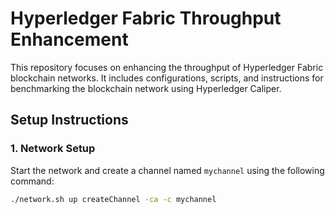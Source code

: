 # Hyperledger Fabric Throughput Enhancement

This repository focuses on enhancing the throughput of Hyperledger Fabric blockchain networks. It includes configurations, scripts, and instructions for benchmarking the blockchain network using Hyperledger Caliper.

## Setup Instructions

### 1. Network Setup

Start the network and create a channel named `mychannel` using the following command:

```bash
./network.sh up createChannel -ca -c mychannel

